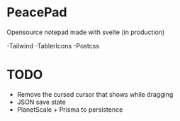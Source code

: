 # PeacePad
 Opensource notepad made with svelte (in production)

-Tailwind
-TablerIcons
-Postcss

# TODO

- Remove the cursed cursor that shows while dragging
- JSON save state
- PlanetScale + Prisma to persistence
